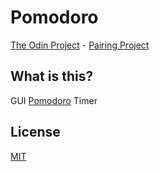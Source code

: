 # Pomodoro
[The Odin Project](https://www.theodinproject.com/home) - [Pairing Project](https://www.theodinproject.com/courses/web-development-101/lessons/pairing-project)

## What is this?
GUI [Pomodoro](https://en.wikipedia.org/wiki/Pomodoro_Technique) Timer

## License
[MIT](https://mit-license.org/)
